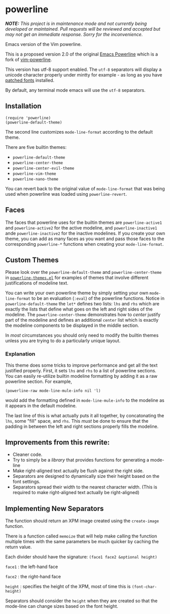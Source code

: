 powerline
=========

***NOTE:** This project is in maintenance mode and not currently being developed or maintained. Pull requests will be reviewed and accepted but may not get 
an immediate response. Sorry for the inconvenience.*

Emacs version of the Vim powerline.

This is a proposed version 2.0 of the original [Emacs Powerline](http://www.emacswiki.org/emacs/PowerLine) which is a fork of [vim-powerline](https://github.com/Lokaltog/vim-powerline).  

This version has utf-8 support enabled. The `utf-8` separators will display a unicode character properly under mintty for example - as long as you have [patched fonts](https://github.com/Lokaltog/powerline-fonts) installed.

By default, any terminal mode emacs will use the `utf-8` separators.

## Installation

    (require 'powerline)
    (powerline-default-theme)
    
The second line customizes `mode-line-format` according to the default theme.

There are five builtin themes: 
- `powerline-default-theme`
- `powerline-center-theme`
- `powerline-center-evil-theme`
- `powerline-vim-theme`
- `powerline-nano-theme`

You can revert back to the original value of `mode-line-format` that was being used when powerline was loaded using `powerline-revert`.

## Faces

The faces that powerline uses for the builtin themes are `powerline-active1` and `powerline-active2` for the active modeline, and `powerline-inactive1` ande `powerline-inactive2` for the inactive modelines. If you create your own theme, you can add as many faces as you want and pass those faces to the corresponding `powerline-*` functions when creating your `mode-line-format`.


## Custom Themes

Please look over the `powerline-default-theme` and `powerline-center-theme` in [`powerline-themes.el`](https://github.com/milkypostman/powerline/blob/master/powerline-themes.el) for examples of themes that involve different justifications of modeline text.

You can write your own powerline theme by simply setting your own `mode-line-format` to be an evaluation (`:eval`) of the powerline functions. Notice in `powerline-default-theme` the `let*` defines two lists: `lhs` and `rhs` which are exactly the lists that define what goes on the left and right sides of the modeline. The `powerline-center-theme` demonstrates how to *center* justify part of the modeline and defines an additional `center` list which is exactly the modeline components to be displayed in the middle section. 

In *most* circumstances you should only need to modify the builtin themes unless you are trying to do a particularly unique layout.


### Explanation

This theme does some tricks to improve performance and get all the text justified properly. First, it sets `lhs` and `rhs` to a list of powerline sections. You can easily re-utilize builtin modeline formatting by adding it as a raw powerline section. For example,

    (powerline-raw mode-line-mule-info nil 'l)
    
would add the formatting defined in `mode-line-mule-info` to the modeline as it appears in the default modeline.

The last line of this is what actually puts it all together, by concatonating the `lhs`, some "fill" space, and `rhs`.  This *must* be done to ensure that the padding in between the left and right sections properly fills the modeline.



## Improvements from this rewrite:

* Cleaner code.
* Try to simply be a *library* that provides functions for generating a mode-line
* Make right-aligned text actually be flush against the right side.
* Separators are designed to dynamically size their height based on the font settings.
* Separators spread their width to the nearest character width.  (This is required to make right-aligned text actually be right-aligned)


## Implementing New Separators

The function should return an XPM image created using the `create-image` function.

There is a function called `memoize` that will help make calling the function multiple times with the same parameters be much quicker by caching the return value.

Each divider should have the signature: `(face1 face2 &optional height)`

`face1` : the left-hand face

`face2` : the right-hand face

`height` : specifies the height of the XPM, most of time this is `(font-char-height)`

Separators should consider the `height` when they are created so that the mode-line can change sizes based on the font height.

